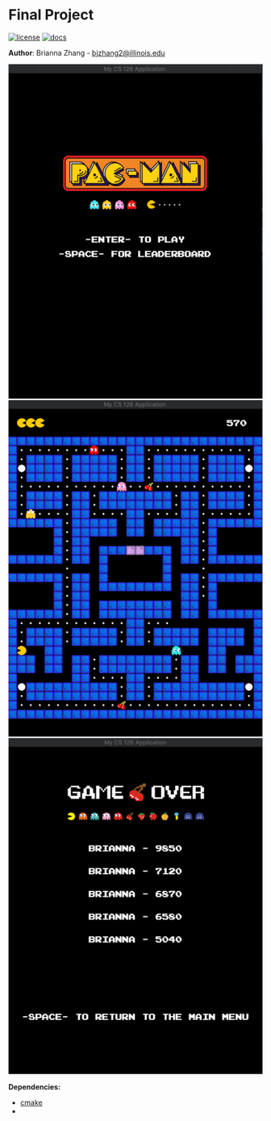 # Final Project

[![license](https://img.shields.io/badge/license-MIT-green)](LICENSE)
[![docs](https://img.shields.io/badge/docs-yes-brightgreen)](docs/README.md)

**Author**: Brianna Zhang - [bjzhang2@illinois.edu](mailto:example@illinois.edu)

![alt text](home_screen.png "home_screen.png")
![alt_text](playing_screen.png "playing_screen.png")
![alt_text](leaderboard_screen.png "leaderboard_screen.png")

**Dependencies:**
* [cmake](https://cmake.org/)
* 



